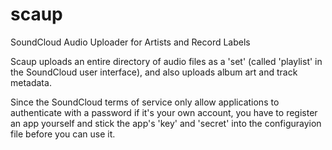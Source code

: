 scaup
=====

SoundCloud Audio Uploader for Artists and Record Labels


Scaup uploads an entire directory of audio files as a 'set' (called 'playlist' in the SoundCloud user interface), and also uploads album art and track metadata.

Since the SoundCloud terms of service only allow applications to authenticate with a password if it's your own account,
you have to register an app yourself and stick the app's 'key' and 'secret' into the configurayion file before you can use it.
